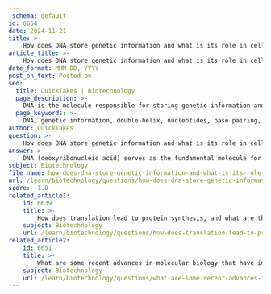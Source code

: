 ```yaml
---
_schema: default
id: 6654
date: 2024-11-21
title: >-
    How does DNA store genetic information and what is its role in cell division?
article_title: >-
    How does DNA store genetic information and what is its role in cell division?
date_format: MMM DD, YYYY
post_on_text: Posted on
seo:
  title: QuickTakes | Biotechnology
  page_description: >-
    DNA is the molecule responsible for storing genetic information and plays a crucial role in cell division, where it ensures accurate replication and distribution of genetic material to daughter cells.
  page_keywords: >-
    DNA, genetic information, double-helix, nucleotides, base pairing, codons, protein synthesis, DNA replication, cell division, mitosis, meiosis, chromosome replication, cytokinesis, genetic continuity, cytoplasm, daughter cells
author: QuickTakes
question: >-
    How does DNA store genetic information and what is its role in cell division?
answer: >-
    DNA (deoxyribonucleic acid) serves as the fundamental molecule for storing genetic information in all living organisms. Its unique double-helix structure, composed of two strands of nucleotides, allows it to effectively store and replicate genetic information. Each nucleotide consists of a deoxyribose sugar, a phosphate group, and one of four nitrogenous bases (adenine, thymine, cytosine, or guanine). The sequence of these bases encodes the genetic instructions necessary for the growth, development, and functioning of an organism.\n\n### How DNA Stores Genetic Information\n\n1. **Structure**: The double-helix structure of DNA resembles a twisted ladder, where the sugar-phosphate backbone forms the sides and the nitrogenous bases form the rungs. The specific pairing of bases (adenine with thymine and cytosine with guanine) ensures that the information is stored in a stable and retrievable manner.\n\n2. **Encoding**: DNA encodes information in the form of codons, which are three-base sequences that correspond to specific amino acids. This coding is essential for the synthesis of proteins, which perform various functions within the cell.\n\n3. **Replication**: For DNA to function effectively in storing information, it must be accurately copied during cell division. This process, known as DNA replication, occurs at specific sites called origins of replication. Enzymes unwind the DNA strands, and each strand serves as a template for synthesizing a new complementary strand. This ensures that both daughter cells inherit an identical copy of the genetic information.\n\n### Role of DNA in Cell Division\n\nDuring cell division, DNA plays a crucial role in ensuring that genetic information is accurately transmitted to daughter cells. The process can be summarized as follows:\n\n1. **Mitosis and Meiosis**: Cells divide through two primary mechanisms: mitosis, which produces two genetically identical daughter cells, and meiosis, which produces gametes with half the number of chromosomes. In both processes, DNA must first replicate to ensure that each daughter cell receives a complete set of chromosomes.\n\n2. **Chromosome Replication**: Before a cell divides, its chromosomes, which are structures made of DNA, must replicate. This replication is critical for maintaining genetic continuity. After replication, the chromosomes condense and align during mitosis, ensuring that they are evenly distributed to the daughter cells.\n\n3. **Cytokinesis**: Following the separation of chromosomes, the final stage of cell division, known as cytokinesis, occurs. This process divides the cytoplasm and cellular contents, resulting in two distinct daughter cells, each containing an identical set of chromosomes.\n\nIn summary, DNA not only stores genetic information but also plays a vital role in cell division by ensuring that this information is accurately replicated and distributed to daughter cells. This process is essential for the growth, repair, and reproduction of organisms.
subject: Biotechnology
file_name: how-does-dna-store-genetic-information-and-what-is-its-role-in-cell-division.md
url: /learn/biotechnology/questions/how-does-dna-store-genetic-information-and-what-is-its-role-in-cell-division
score: -1.0
related_article1:
    id: 6639
    title: >-
        How does translation lead to protein synthesis, and what are the key components involved?
    subject: Biotechnology
    url: /learn/biotechnology/questions/how-does-translation-lead-to-protein-synthesis-and-what-are-the-key-components-involved
related_article2:
    id: 6651
    title: >-
        What are some recent advances in molecular biology that have impacted our understanding of genetics?
    subject: Biotechnology
    url: /learn/biotechnology/questions/what-are-some-recent-advances-in-molecular-biology-that-have-impacted-our-understanding-of-genetics
---
```


&nbsp;